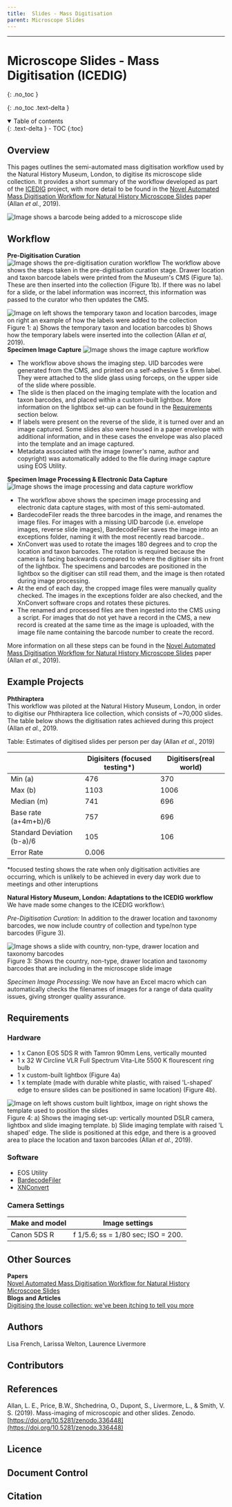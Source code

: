 ```yaml
---
title:  Slides - Mass Digitisation
parent: Microscope Slides
---
```


---
# Microscope Slides - Mass Digitisation (ICEDIG)
{: .no_toc }

  {: .no_toc .text-delta }
<details open markdown="block">
  <summary>
    Table of contents
  </summary>
  {: .text-delta }
- TOC
{:toc}
</details>
 
## Overview
This pages outlines the semi-automated mass digitisation workflow used by the Natural History Museum, London, to digitise its microscope slide collection. It provides a short summary of the workflow developed as part of
the [ICEDIG](https://icedig.eu) project, with more detail to be found in the [Novel Automated Mass Digitisation Workflow for Natural History Microscope Slides](https://doi.org/10.5281/zenodo.3364481) paper (Allan *et al.*, 2019).

![Image shows a barcode being added to a microscope slide](https://github.com/lmfrench/lmfrench.github.io/blob/main/images/SlideFront.png?raw=true)

## Workflow

**Pre-Digitisation Curation**
![Image shows the pre-digitisation curation workflow](https://github.com/lmfrench/lmfrench.github.io/blob/main/images/SlidePreDig.PNG?raw=true)
The workflow above shows the steps taken in the pre-digitisation curation stage. Drawer location and taxon barcode labels were printed from the Museum's CMS (Figure 1a). These are then inserted into the collection (Figure 1b).
If there was no label for a slide, or the label information was incorrect, this information was passed to the curator who then updates the CMS.

![Image on left shows the temporary taxon and location barcodes, image on right an example of how the labels were added to the collection](https://github.com/lmfrench/lmfrench.github.io/blob/main/images/SlideLabel.png?raw=true)
Figure 1: a) Shows the temporary taxon and location barcodes b) Shows how the temporary labels were inserted into the collection (Allan *et al*, 2019).\
**Specimen Image Capture**
![Image shows the image capture workflow](https://github.com/lmfrench/lmfrench.github.io/blob/main/images/SlideSIC.PNG?raw=true)
* The workflow above shows the imaging step. UID barcodes were generated from the CMS, and printed on a self-adhesive 5 x 6mm label. They were attached to the slide glass using forceps, on the upper side of the slide where possible.
* The slide is then placed on the imaging template with the location and taxon barcodes, and placed within a custom-built lightbox. More information on the lightbox set-up can be found in the 
[Requirements](https://lmfrench.github.io/MicroscopeSlides/MicroscopeSlideMassDig.html#requirements) section below. 
* If labels were present on the reverse of the slide, it is turned over and an image captured. Some slides also were housed in a paper envelope with additional information, 
and in these cases the envelope was also placed into the template and an image captured.
* Metadata associated with the image (owner's name, author and copyright) was automatically added to the file during image capture using EOS Utility.

**Specimen Image Processing & Electronic Data Capture**
![Image shows the image processing and data capture workflow](https://github.com/lmfrench/lmfrench.github.io/blob/main/images/SlideEDC.PNG?raw=true)
* The workflow above shows the specimen image processing and electronic data capture stages, with most of this semi-automated. 
* BardecodeFiler reads the three barcodes in the image, and renames the image files. For images with a missing UID barcode (i.e. envelope images, reverse slide images), BardecodeFiler saves the image into an exceptions folder, naming it with the most recently read barcode..
* XnConvert was used to rotate the images 180 degrees and to crop the location and taxon barcodes. The rotation is required because the camera is facing backwards compared to where the digitiser sits in front of the lightbox. The specimens and barcodes are positioned in the lightbox so the digitiser can still read them, and the image is then rotated during image processing.
* At the end of each day, the cropped image files were manually quality checked. The images in the exceptions folder are also checked, and the XnConvert software crops and rotates these pictures.
* The renamed and processed files are then ingested into the CMS using a script. For images that do not yet have a record in the CMS, a new record is created at the same time as the image is uploaded, with the image file name containing the barcode number to create the record.

 More information on all these steps can be found in the [Novel Automated Mass Digitisation Workflow for Natural History Microscope Slides](https://doi.org/10.5281/zenodo.3364481)  paper (Allan *et al.*, 2019).

## Example Projects
**Phthiraptera**\
This workflow was piloted at the Natural History Museum, London, in order to digitise our Phthiraptera lice collection, which consists of ~70,000 slides. The table below shows the digitisation rates achieved during this project (Allan *et al.*, 2019.

Table: Estimates of digitised slides per person per day (Allan *et al.*, 2019)

|                           | Digisiters (focused testing*) | Digitisers(real world) |
|---------------------------|-------------------------------|----------------------- |
| Min  (a)                  | 476                           | 370                    |  
| Max  (b)                  | 1103                          | 1006                   |
| Median (m)                | 741                           | 696                    |
| Base rate (a+4m+b)/6      | 757                           | 696                    | 
| Standard Deviation (b-a)/6| 105                           | 106                    |
| Error Rate                | 0.006                                                  |

*focused testing shows the rate when only digitisation activities are occurring, which is unlikely to be achieved in every day work due to meetings and other interuptions


**Natural History Museum, London: Adaptations to the ICEDIG workflow**\
We have made some changes to the ICEDIG workflow:\

*Pre-Digitisation Curation:* In addition to the drawer location and taxonomy barcodes, we now include country of collection and type/non type barcodes (Figure 3).

![Image shows a slide with country, non-type, drawer location and taxonomy barcodes](https://github.com/lmfrench/lmfrench.github.io/blob/main/images/SlideTaxonomy.png?raw=true)\
Figure 3: Shows the country, non-type, drawer location and taxonomy barcodes that are including in the microscope slide image

*Specimen Image Processing:* We now have an Excel macro which can automatically checks the filenames of images for a range of data quality issues, giving stronger quality assurance.

## Requirements

### Hardware
* 1 x Canon EOS 5DS R with Tamron 90mm Lens, vertically mounted
* 1 x 32 W Circline VLR Full Spectrum Vita-Lite 5500 K flourescent ring bulb
* 1 x custom-built lightbox (Figure 4a) 
* 1 x template (made with durable white plastic, with raised 'L-shaped' edge to ensure slides can be positioned in same location) (Figure 4b).

![Image on left shows custom built lightbox, image on right shows the template used to position the slides](https://github.com/lmfrench/lmfrench.github.io/blob/main/images/SlideSetup.png?raw=true)
Figure 4: a) Shows the imaging set-up: vertically mounted DSLR camera, lightbox and slide imaging template. b) Slide imaging template with raised 'L shaped' edge. The slide is positioned at this edge, and there is a grooved area to place the location and taxon barcodes (Allan *et al.*, 2019).

### Software
* EOS Utility
* [BardecodeFiler](http://www.bardecode.com/en1/app/bardecodefiler/) 
* [XNConvert](https://www.xnview.com/en/xnconvert/)

### Camera Settings

| Make and model | Image settings                     |
|----------------|------------------------------------|
| Canon 5DS R    | f 1/5.6; ss = 1/80 sec; ISO = 200. |

## Other Sources
**Papers**\
[Novel Automated Mass Digitisation Workflow for Natural History Microscope Slides](https://doi.org/10.5281/zenodo.3364481)\
**Blogs and Articles**\
[Digitising the louse collection: we've been itching to tell you more](https://www.nhm.ac.uk/discover/news/2018/february/digitising-the-louse-collection-we-ve-been-itching-to-tell-you-.html)

## Authors
Lisa French, Larissa Welton, Laurence Livermore

## Contributors

## References
Allan, L. E., Price, B.W., Shchedrina, O., Dupont, S., Livermore, L., & Smith, V. S. (2019). Mass-imaging of microscopic and other slides. Zenodo. [https://doi.org/10.5281/zenodo.336448](https://doi.org/10.5281/zenodo.336448)
## Licence

## Document Control

## Citation

